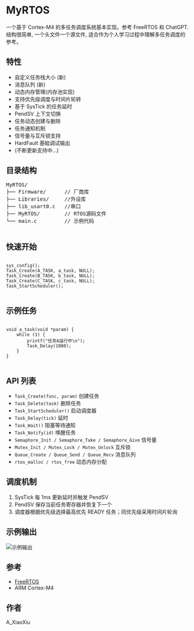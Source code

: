 <!DOCTYPE html>
<html lang="zh-CN">
<head>
  <meta charset="UTF-8">
  <title>MyRTOS README</title>
</head>
<body>
  <h1>MyRTOS</h1>

  <p>一个基于 Cortex-M4 的多任务调度系统基本实现。参考 FreeRTOS 和 ChatGPT.
    结构很简单, 一个头文件一个源文件, 适合作为个人学习过程中理解多任务调度的参考。</p>

<h2>特性</h2>
  <ul>
    <li>自定义任务栈大小 (新)</li>
    <li>消息队列 (新)</li>
    <li>动态内存管理(内存池实现)</li>
    <li>支持优先级调度与时间片轮转</li>
    <li>基于 SysTick 的任务延时</li>
    <li>PendSV 上下文切换</li>
    <li>任务动态创建与删除</li>
    <li>任务通知机制</li>
    <li>信号量与互斥锁支持</li>
    <li>HardFault 基础调试输出</li>
    <li>(不断更新支持中...)</li>
  </ul>

<h2>目录结构</h2>
  <pre>
MyRTOS/
├── Firmware/      // 厂商库
├── Libraries/     //外设库
├── lib_usart0.c   //串口
├── MyRTOS/        // RTOS源码文件
└── main.c         // 示例代码
  </pre>

<h2>快速开始</h2>
  <pre><code class="language-c">
sys_config();
Task_Create(A_TASK, a_task, NULL);
Task_Create(B_TASK, b_task, NULL);
Task_Create(C_TASK, c_task, NULL);
Task_StartScheduler(); 
  </code></pre>

<h2>示例任务</h2>
  <pre><code class="language-c">
void a_task(void *param) {
    while (1) {
        printf("任务A运行中\n");
        Task_Delay(1000);
    }
}
  </code></pre>

<h2>API 列表</h2>
  <ul>
    <li><code>Task_Create(func, param)</code> 创建任务</li>
    <li><code>Task_Delete(task)</code> 删除任务</li>
    <li><code>Task_StartScheduler()</code> 启动调度器</li>
    <li><code>Task_Delay(tick)</code> 延时</li>
    <li><code>Task_Wait()</code> 阻塞等待通知</li>
    <li><code>Task_Notify(id)</code> 唤醒任务</li>
    <li><code>Semaphore_Init / Semaphore_Take / Semaphore_Give</code> 信号量</li>
    <li><code>Mutex_Init / Mutex_Lock / Mutex_Unlock</code> 互斥锁</li>
    <li><code>Queue_Create / Queue_Send / Queue_Recv</code> 消息队列</li>
    <li><code>rtos_malloc / rtos_free</code> 动态内存分配</li>
  </ul>

<h2>调度机制</h2>
  <ol>
    <li>SysTick 每 1ms 更新延时并触发 PendSV</li>
    <li>PendSV 保存当前任务寄存器并恢复下一个</li>
    <li>调度器根据优先级选择最高优先 READY 任务；同优先级采用时间片轮询</li>
  </ol>


<h2>示例输出</h2>
  <p><img src="https://gitee.com/sh-xiaoxiu/my-rtos-demo/raw/main/assets/usart_log.png" alt="示例输出"></p>

<h2>参考</h2>
  <ul>
    <li><a href="https://github.com/FreeRTOS/FreeRTOS-Kernel">FreeRTOS</a></li>
    <li>ARM Cortex-M4</li>
  </ul>

<h2>作者</h2>
  <p>A_XiaoXiu</p>
</body>
</html>
